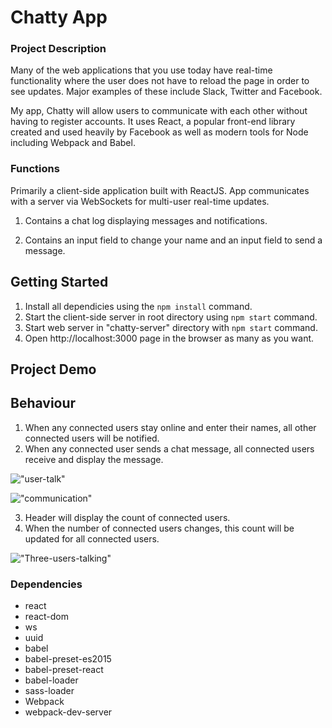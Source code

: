 Chatty App
=====================

### Project Description

Many of the web applications that you use today have real-time functionality where the user does not have to reload the page in order to see updates. Major examples of these include Slack, Twitter and Facebook.

My app, Chatty will allow users to communicate with each other without having to register accounts. It uses React, a popular front-end library created and used heavily by Facebook as well as modern tools for Node including Webpack and Babel.

### Functions

Primarily a client-side application built with ReactJS. 
App communicates with a server via WebSockets for multi-user real-time updates.

1. Contains a chat log displaying messages and notifications.

2. Contains an input field to change your name and an input field to send a message.



## Getting Started 
1. Install all dependicies using the `npm install` command.
2. Start the client-side server in root directory using `npm start` command.
3. Start web server in "chatty-server" directory with `npm start` command.
4. Open http://localhost:3000 page in the browser as many as you want.

## Project Demo

## Behaviour

1. When any connected users stay online and enter their names, all other connected users will be notified.
2. When any connected user sends a chat message, all connected users receive and display the message.

!["user-talk"](https://github.com/Thomassky28/Chatty_App/blob/master/build/user-talk.gif)

!["communication"](https://github.com/Thomassky28/Chatty_App/blob/master/build/communication.gif)




3. Header will display the count of connected users.
4. When the number of connected users changes, this count will be updated for all connected users.

!["Three-users-talking"](https://github.com/Thomassky28/Chatty_App/blob/master/build/Three-users-talking.gif)



### Dependencies

* react
* react-dom
* ws
* uuid
* babel
* babel-preset-es2015
* babel-preset-react
* babel-loader
* sass-loader
* Webpack
* webpack-dev-server
